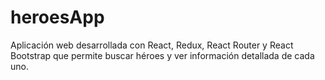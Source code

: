 # heroesApp
Aplicación web desarrollada con React, Redux, React Router y React Bootstrap que permite buscar héroes y ver información detallada de cada uno.
